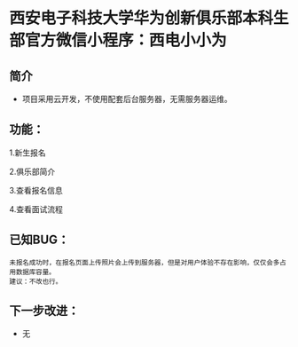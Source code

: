 # 西安电子科技大学华为创新俱乐部本科生部官方微信小程序：西电小小为

## 简介

+ 项目采用云开发，不使用配套后台服务器，无需服务器运维。

## 功能：

1.新生报名

2.俱乐部简介

3.查看报名信息

4.查看面试流程

## 已知BUG：

```
未报名成功时，在报名页面上传照片会上传到服务器，但是对用户体验不存在影响，仅仅会多占用数据库容量。
建议：不改也行。
```

## 下一步改进：

+ 无